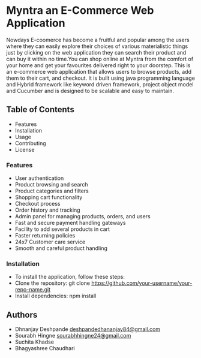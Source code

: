 # Myntra an E-Commerce Web Application
Nowdays E-coomerce has become a fruitful and popular among the users where they can easily explore their choices of various materialistic things just by clicking on the web application they can search their product and can buy it within no time.You can shop online at Myntra from the comfort of your home and get your favourites delivered right to your doorstep. This is an e-commerce web application that allows users to browse products, add them to their cart, and checkout. It is built using java programming language and Hybrid framework like keyword driven framework, project object model and Cucumber  and is designed to be scalable and easy to maintain.

## Table of Contents
* Features
* Installation
* Usage
* Contributing
* License

### Features
* User authentication
* Product browsing and search
* Product categories and filters
* Shopping cart functionality
* Checkout process
* Order history and tracking
* Admin panel for managing products, orders, and users
* Fast and secure payment handling gateways
* Facility to add several products in cart
* Faster returning policies
* 24x7 Customer care service
* Smooth and careful product handling

### Installation
* To install the application, follow these steps:
* Clone the repository: git clone https://github.com/your-username/your-repo-name.git
* Install dependencies: npm install

## Authors
* Dhnanjay Deshpande   deshpandedhananjay84@gmail.com
* Sourabh Hingne       sourabhhingne24@gmail.com
* Suchita Khadse      
* Bhagyashree Chaudhari












